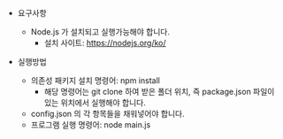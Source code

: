 - 요구사항
  - Node.js 가 설치되고 실행가능해야 합니다.
    - 설치 사이트: https://nodejs.org/ko/

- 실행방법
  - 의존성 패키지 설치 명령어: npm install
    - 해당 명령어는 git clone 하여 받은 폴더 위치, 즉 package.json 파일이 있는 위치에서 실행해야 합니다.
  - config.json 의 각 항목들을 채워넣어야 합니다.
  - 프로그램 실행 명령어: node main.js
